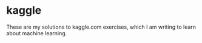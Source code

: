 # kaggle

These are my solutions to kaggle.com exercises, which I am writing to learn about machine learning.
